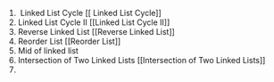 1.  Linked List Cycle [[ Linked List Cycle]]
2. Linked List Cycle II [[Linked List Cycle II]] 
3. Reverse Linked List [[Reverse Linked List]] 
4. Reorder List [[Reorder List]] 
5. Mid of linked list
6. Intersection of Two Linked Lists [[Intersection of Two Linked Lists]]
7. 
